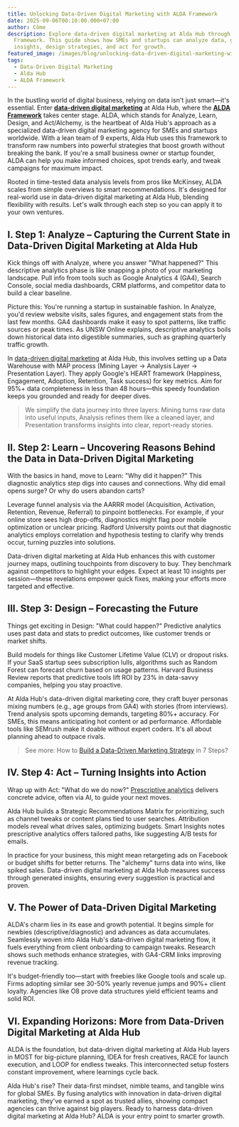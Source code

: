 ```yaml
---
title: Unlocking Data-Driven Digital Marketing with ALDA Framework
date: 2025-09-06T00:10:00.000+07:00
author: Côme
description: Explore data-driven digital marketing at Alda Hub through the ALDA
  Framework. This guide shows how SMEs and startups can analyze data, gain
  insights, design strategies, and act for growth.
featured_image: /images/blog/unlocking-data-driven-digital-marketing-with-alda-framework.jpg
tags:
  - Data-Driven Digital Marketing
  - Alda Hub
  - ALDA Framework
---
```

In the bustling world of digital business, relying on data isn't just smart—it's essential. Enter **[data-driven digital marketing](https://aldahub.com/)** at Alda Hub, where the **[ALDA Framework](https://docs.google.com/document/d/1XrHYtRe-tbYxL_QQrDX8P82bEdvzJJkgGEE0FG6y5Z8/edit?tab=t.0)** takes center stage. ALDA, which stands for Analyze, Learn, Design, and Act/Alchemy, is the heartbeat of Alda Hub's approach as a specialized data-driven digital marketing agency for SMEs and startups worldwide. With a lean team of 9 experts, Alda Hub uses this framework to transform raw numbers into powerful strategies that boost growth without breaking the bank. If you're a small business owner or startup founder, ALDA can help you make informed choices, spot trends early, and tweak campaigns for maximum impact.

Rooted in time-tested data analysis levels from pros like McKinsey, ALDA scales from simple overviews to smart recommendations. It's designed for real-world use in data-driven digital marketing at Alda Hub, blending flexibility with results. Let's walk through each step so you can apply it to your own ventures.

## I. Step 1: Analyze – Capturing the Current State in Data-Driven Digital Marketing at Alda Hub

Kick things off with Analyze, where you answer "What happened?" This descriptive analytics phase is like snapping a photo of your marketing landscape. Pull info from tools such as Google Analytics 4 (GA4), Search Console, social media dashboards, CRM platforms, and competitor data to build a clear baseline.

Picture this: You're running a startup in sustainable fashion. In Analyze, you'd review website visits, sales figures, and engagement stats from the last few months. GA4 dashboards make it easy to spot patterns, like traffic sources or peak times. As UNSW Online explains, descriptive analytics boils down historical data into digestible summaries, such as graphing quarterly traffic growth.

In [data-driven digital marketing](https://aldahub.com/a-complete-guide-to-data-driven-digital-marketing) at Alda Hub, this involves setting up a Data Warehouse with MAP process (Mining Layer → Analysis Layer → Presentation Layer). They apply Google's HEART framework (Happiness, Engagement, Adoption, Retention, Task success) for key metrics. Aim for 95%+ data completeness in less than 48 hours—this speedy foundation keeps you grounded and ready for deeper dives.

> We simplify the data journey into three layers: Mining turns raw data into useful inputs, Analysis refines them like a cleaned layer, and Presentation transforms insights into clear, report-ready stories.

## II. Step 2: Learn – Uncovering Reasons Behind the Data in Data-Driven Digital Marketing

With the basics in hand, move to Learn: "Why did it happen?" This diagnostic analytics step digs into causes and connections. Why did email opens surge? Or why do users abandon carts?

Leverage funnel analysis via the AARRR model (Acquisition, Activation, Retention, Revenue, Referral) to pinpoint bottlenecks. For example, if your online store sees high drop-offs, diagnostics might flag poor mobile optimization or unclear pricing. Radford University points out that diagnostic analytics employs correlation and hypothesis testing to clarify why trends occur, turning puzzles into solutions.

Data-driven digital marketing at Alda Hub enhances this with customer journey maps, outlining touchpoints from discovery to buy. They benchmark against competitors to highlight your edges. Expect at least 10 insights per session—these revelations empower quick fixes, making your efforts more targeted and effective.

## III. Step 3: Design – Forecasting the Future

Things get exciting in Design: "What could happen?" Predictive analytics uses past data and stats to predict outcomes, like customer trends or market shifts.

Build models for things like Customer Lifetime Value (CLV) or dropout risks. If your SaaS startup sees subscription lulls, algorithms such as Random Forest can forecast churn based on usage patterns. Harvard Business Review reports that predictive tools lift ROI by 23% in data-savvy companies, helping you stay proactive.

At Alda Hub's data-driven digital marketing core, they craft buyer personas mixing numbers (e.g., age groups from GA4) with stories (from interviews). Trend analysis spots upcoming demands, targeting 80%+ accuracy. For SMEs, this means anticipating hot content or ad performance. Affordable tools like SEMrush make it doable without expert coders. It's all about planning ahead to outpace rivals.

> See more: How to [Build a Data-Driven Marketing Strategy](https://aldahub.com/how-to-build-a-data-driven-marketing-strategy-in-7-steps) in 7 Steps?

## IV. Step 4: Act – Turning Insights into Action

Wrap up with Act: "What do we do now?" [Prescriptive analytics](https://datalchimie.blogspot.com/2025/07/most-useful-data-analysis-methods.html) delivers concrete advice, often via AI, to guide your next moves.

Alda Hub builds a Strategic Recommendations Matrix for prioritizing, such as channel tweaks or content plans tied to user searches. Attribution models reveal what drives sales, optimizing budgets. Smart Insights notes prescriptive analytics offers tailored paths, like suggesting A/B tests for emails.

In practice for your business, this might mean retargeting ads on Facebook or budget shifts for better returns. The "alchemy" turns data into wins, like spiked sales. Data-driven digital marketing at Alda Hub measures success through generated insights, ensuring every suggestion is practical and proven.

## V. The Power of Data-Driven Digital Marketing

ALDA's charm lies in its ease and growth potential. It begins simple for newbies (descriptive/diagnostic) and advances as data accumulates. Seamlessly woven into Alda Hub's data-driven digital marketing flow, it fuels everything from client onboarding to campaign tweaks. Research shows such methods enhance strategies, with GA4-CRM links improving revenue tracking.

It's budget-friendly too—start with freebies like Google tools and scale up. Firms adopting similar see 30-50% yearly revenue jumps and 90%+ client loyalty. Agencies like O8 prove data structures yield efficient teams and solid ROI.

## VI. Expanding Horizons: More from Data-Driven Digital Marketing at Alda Hub

ALDA is the foundation, but data-driven digital marketing at Alda Hub layers in MOST for big-picture planning, IDEA for fresh creatives, RACE for launch execution, and LOOP for endless tweaks. This interconnected setup fosters constant improvement, where learnings cycle back.

Alda Hub's rise? Their data-first mindset, nimble teams, and tangible wins for global SMEs. By fusing analytics with innovation in data-driven digital marketing, they've earned a spot as trusted allies, showing compact agencies can thrive against big players. Ready to harness data-driven digital marketing at Alda Hub? ALDA is your entry point to smarter growth.
